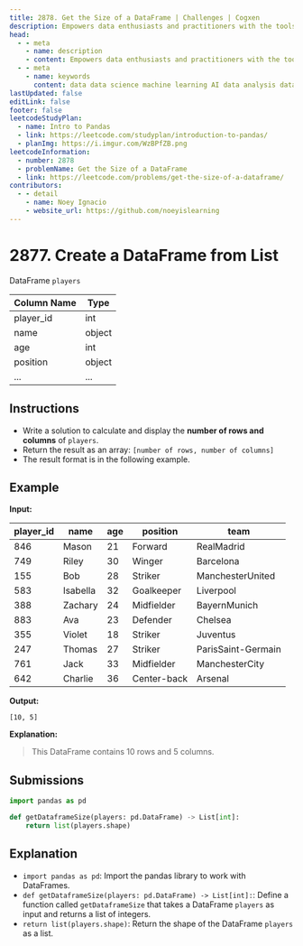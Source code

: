 ```yaml
---
title: 2878. Get the Size of a DataFrame | Challenges | Cogxen
description: Empowers data enthusiasts and practitioners with the tools and knowledge to unlock the potential of data.
head:
  - - meta
    - name: description
    - content: Empowers data enthusiasts and practitioners with the tools and knowledge to unlock the potential of data.
  - - meta
    - name: keywords
      content: data data science machine learning AI data analysis data-driven data enthusiasts data practitioners
lastUpdated: false
editLink: false
footer: false
leetcodeStudyPlan:
  - name: Intro to Pandas
  - link: https://leetcode.com/studyplan/introduction-to-pandas/
  - planImg: https://i.imgur.com/WzBPfZB.png
leetcodeInformation:
  - number: 2878
  - problemName: Get the Size of a DataFrame
  - link: https://leetcode.com/problems/get-the-size-of-a-dataframe/
contributors:
  - - detail
    - name: Noey Ignacio
    - website_url: https://github.com/noeyislearning
---
```


# 2877. Create a DataFrame from List

DataFrame `players`

<ScrollableTableContainer>

| Column Name | Type   |
| ----------- | ------ |
| player_id   | int    |
| name        | object |
| age         | int    |
| position    | object |
| ...         | ...    |

</ScrollableTableContainer>

## Instructions

- Write a solution to calculate and display the **number of rows and columns** of `players`.
- Return the result as an array: `[number of rows, number of columns]`
- The result format is in the following example.

## Example

**Input:**

<ScrollableTableContainer>

| player_id | name     | age | position    | team               |
| --------- | -------- | --- | ----------- | ------------------ |
| 846       | Mason    | 21  | Forward     | RealMadrid         |
| 749       | Riley    | 30  | Winger      | Barcelona          |
| 155       | Bob      | 28  | Striker     | ManchesterUnited   |
| 583       | Isabella | 32  | Goalkeeper  | Liverpool          |
| 388       | Zachary  | 24  | Midfielder  | BayernMunich       |
| 883       | Ava      | 23  | Defender    | Chelsea            |
| 355       | Violet   | 18  | Striker     | Juventus           |
| 247       | Thomas   | 27  | Striker     | ParisSaint-Germain |
| 761       | Jack     | 33  | Midfielder  | ManchesterCity     |
| 642       | Charlie  | 36  | Center-back | Arsenal            |

</ScrollableTableContainer>

**Output:**

```plaintext
[10, 5]
```

**Explanation:**

> This DataFrame contains 10 rows and 5 columns.

## Submissions

```python :line-numbers
import pandas as pd

def getDataframeSize(players: pd.DataFrame) -> List[int]:
    return list(players.shape)
```

## Explanation

<CustomAccordion title="Python (Pandas)" submitted_by="@noeyislearning" submit_website_url="https://github.com/noeyislearning" :collapsed=false>

- `import pandas as pd`: Import the pandas library to work with DataFrames.
- `def getDataframeSize(players: pd.DataFrame) -> List[int]:`: Define a function called `getDataframeSize` that takes a DataFrame `players` as input and returns a list of integers.
- `return list(players.shape)`: Return the shape of the DataFrame `players` as a list.

</CustomAccordion>
